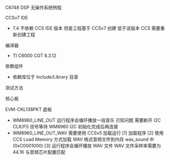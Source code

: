 C6748 DSP 无操作系统例程

CCSv7 IDE
- 7.4 不依赖 CCS IDE 版本 
      但是工程基于 CCSv7 创建 低于该版本 CCS 需要重新创建工程
    
编译器
- TI C6000 CGT 8.3.12

依赖组件
- 依赖库位于 Include/Library 目录

测试方法

核心板


EVM-CKL138PKT 底板

- WM8960_LINE_OUT      运行程序会循环播放一段音乐
                       已知问题 需要断开 I2C CLK/FS 信号等待 WM8960 I2C 初始化完成后再连接
- WM8960_LINE_OUT_WAV  需要使用 CCSv5 加载运行
                       [1] 加载程序
			           [2] 使用 CCS Load Memory 方式加载 WAV 格式音频文件到内存 wav_sound 中(0xC0001000)
			           [3] 运行程序会循环播放 WAV 文件
					   WAV 文件采样率需要为 44.1K 与音频芯片配置匹配